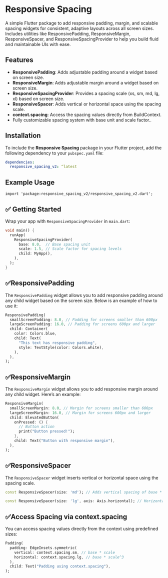 # Responsive Spacing

A simple Flutter package to add responsive padding, margin, and scalable spacing widgets for consistent, adaptive layouts across all screen sizes. Includes utilities like ResponsivePadding, ResponsiveMargin, ResponsiveSpacer, and ResponsiveSpacingProvider to help you build fluid and maintainable UIs with ease.

## Features

- **ResponsivePadding**: Adds adjustable padding around a widget based on screen size.
- **ResponsiveMargin**: Adds adjustable margin around a widget based on screen size.
- **ResponsiveSpacingProvider**: Provides a spacing scale (xs, sm, md, lg, xl) based on screen size.
- **ResponsiveSpacer**: Adds vertical or horizontal space using the spacing scale.
- **context.spacing**: Access the spacing values directly from BuildContext.
- Fully customizable spacing system with base unit and scale factor..

## Installation

To include the **Responsive Spacing** package in your Flutter project, add the following dependency to your `pubspec.yaml` file:

```yaml
dependencies:
  responsive_spacing_v2: ^latest
```

## Example Usage

```
import 'package:responsive_spacing_v2/responsive_spacing_v2.dart';
```

## ✅ Getting Started

Wrap your app with `ResponsiveSpacingProvider` in `main.dart`:

```dart
void main() {
  runApp(
    ResponsiveSpacingProvider(
      base: 8.0,  // Base spacing unit
      scale: 1.5, // Scale factor for spacing levels
      child: MyApp(),
    ),
  );
}
```

## ✅ResponsivePadding
The `ResponsivePadding` widget allows you to add responsive padding around any child widget based on the screen size. Below is an example of how to use it:

```dart
ResponsivePadding(
  smallScreenPadding: 8.0, // Padding for screens smaller than 600px
  largeScreenPadding: 16.0, // Padding for screens 600px and larger
  child: Container(
    color: Colors.blue,
    child: Text(
      "This text has responsive padding",
      style: TextStyle(color: Colors.white),
    ),
  ),
);
````

## ✅ResponsiveMargin
The `ResponsiveMargin` widget allows you to add responsive margin around any child widget. Here’s an example:

```dart
ResponsiveMargin(
  smallScreenMargin: 8.0, // Margin for screens smaller than 600px
  largeScreenMargin: 16.0, // Margin for screens 600px and larger
  child: ElevatedButton(
    onPressed: () {
      // Button action
      print("Button pressed!");
    },
    child: Text("Button with responsive margin"),
  ),
);
```

## ✅ResponsiveSpacer
The `ResponsiveSpacer` widget inserts vertical or horizontal space using the spacing scale.

```dart
const ResponsiveSpacer(size: 'md'); // Adds vertical spacing of base * scale^2

const ResponsiveSpacer(size: 'lg', axis: Axis.horizontal); // Horizontal spacing

```

## ✅Access Spacing via context.spacing
You can access spacing values directly from the context using predefined sizes:

```dart
Padding(
  padding: EdgeInsets.symmetric(
    vertical: context.spacing.sm, // base * scale
    horizontal: context.spacing.lg, // base * scale^3
  ),
  child: Text("Padding using context.spacing"),
);

```
